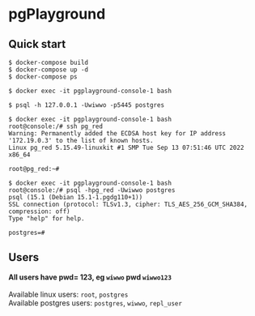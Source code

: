 # pgPlayground

## Quick start
```
$ docker-compose build
$ docker-compose up -d
$ docker-compose ps

$ docker exec -it pgplayground-console-1 bash

$ psql -h 127.0.0.1 -Uwiwwo -p5445 postgres
```

```
$ docker exec -it pgplayground-console-1 bash
root@console:/# ssh pg_red
Warning: Permanently added the ECDSA host key for IP address '172.19.0.3' to the list of known hosts.
Linux pg_red 5.15.49-linuxkit #1 SMP Tue Sep 13 07:51:46 UTC 2022 x86_64

root@pg_red:~#
```

```
$ docker exec -it pgplayground-console-1 bash
root@console:/# psql -hpg_red -Uwiwwo postgres
psql (15.1 (Debian 15.1-1.pgdg110+1))
SSL connection (protocol: TLSv1.3, cipher: TLS_AES_256_GCM_SHA384, compression: off)
Type "help" for help.

postgres=#
```


## Users
**All users have pwd= <username>123, eg `wiwwo` pwd `wiwwo123`**
<br><br>Available linux users: `root`, `postgres`
<br>Available postgres users: `postgres`, `wiwwo`, `repl_user`
